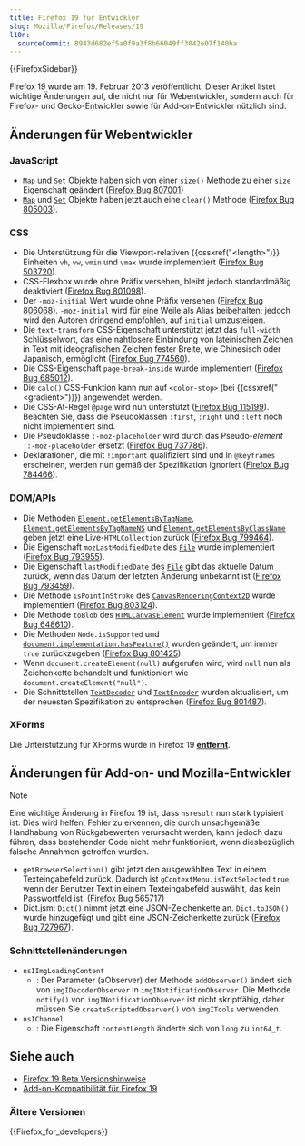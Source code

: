 ```yaml
---
title: Firefox 19 für Entwickler
slug: Mozilla/Firefox/Releases/19
l10n:
  sourceCommit: 8943d682ef5a0f9a3f8b66049ff3042e07f140ba
---
```


{{FirefoxSidebar}}

Firefox 19 wurde am 19. Februar 2013 veröffentlicht. Dieser Artikel listet wichtige Änderungen auf, die nicht nur für Webentwickler, sondern auch für Firefox- und Gecko-Entwickler sowie für Add-on-Entwickler nützlich sind.

## Änderungen für Webentwickler

### JavaScript

- [`Map`](/de/docs/Web/JavaScript/Reference/Global_Objects/Map) und [`Set`](/de/docs/Web/JavaScript/Reference/Global_Objects/Set) Objekte haben sich von einer `size()` Methode zu einer `size` Eigenschaft geändert ([Firefox Bug 807001](https://bugzil.la/807001))
- [`Map`](/de/docs/Web/JavaScript/Reference/Global_Objects/Map) und [`Set`](/de/docs/Web/JavaScript/Reference/Global_Objects/Set) Objekte haben jetzt auch eine `clear()` Methode ([Firefox Bug 805003](https://bugzil.la/805003)).

### CSS

- Die Unterstützung für die Viewport-relativen {{cssxref("&lt;length&gt;")}} Einheiten `vh`, `vw`, `vmin` und `vmax` wurde implementiert ([Firefox Bug 503720](https://bugzil.la/503720)).
- CSS-Flexbox wurde ohne Präfix versehen, bleibt jedoch standardmäßig deaktiviert ([Firefox Bug 801098](https://bugzil.la/801098)).
- Der `-moz-initial` Wert wurde ohne Präfix versehen ([Firefox Bug 806068](https://bugzil.la/806068)). `-moz-initial` wird für eine Weile als Alias beibehalten; jedoch wird den Autoren dringend empfohlen, auf `initial` umzusteigen.
- Die `text-transform` CSS-Eigenschaft unterstützt jetzt das `full-width` Schlüsselwort, das eine nahtlosere Einbindung von lateinischen Zeichen in Text mit ideografischen Zeichen fester Breite, wie Chinesisch oder Japanisch, ermöglicht ([Firefox Bug 774560](https://bugzil.la/774560)).
- Die CSS-Eigenschaft `page-break-inside` wurde implementiert ([Firefox Bug 685012](https://bugzil.la/685012)).
- Die `calc()` CSS-Funktion kann nun auf `<color-stop>` (bei {{cssxref("&lt;gradient&gt;")}}) angewendet werden.
- Die CSS-At-Regel `@page` wird nun unterstützt ([Firefox Bug 115199](https://bugzil.la/115199)). Beachten Sie, dass die Pseudoklassen `:first`, `:right` und `:left` noch nicht implementiert sind.
- Die Pseudoklasse `:-moz-placeholder` wird durch das Pseudo-_element_ `::-moz-placeholder` ersetzt ([Firefox Bug 737786](https://bugzil.la/737786)).
- Deklarationen, die mit `!important` qualifiziert sind und in `@keyframes` erscheinen, werden nun gemäß der Spezifikation ignoriert ([Firefox Bug 784466](https://bugzil.la/784466)).

### DOM/APIs

- Die Methoden [`Element.getElementsByTagName`](/de/docs/Web/API/Element/getElementsByTagName), [`Element.getElementsByTagNameNS`](/de/docs/Web/API/Element/getElementsByTagNameNS) und [`Element.getElementsByClassName`](/de/docs/Web/API/Element/getElementsByClassName) geben jetzt eine Live-`HTMLCollection` zurück ([Firefox Bug 799464](https://bugzil.la/799464)).
- Die Eigenschaft `mozLastModifiedDate` des [`File`](/de/docs/Web/API/File) wurde implementiert ([Firefox Bug 793955](https://bugzil.la/793955)).
- Die Eigenschaft `lastModifiedDate` des [`File`](/de/docs/Web/API/File) gibt das aktuelle Datum zurück, wenn das Datum der letzten Änderung unbekannt ist ([Firefox Bug 793459](https://bugzil.la/793459)).
- Die Methode `isPointInStroke` des [`CanvasRenderingContext2D`](/de/docs/Web/API/CanvasRenderingContext2D) wurde implementiert ([Firefox Bug 803124](https://bugzil.la/803124)).
- Die Methode `toBlob` des [`HTMLCanvasElement`](/de/docs/Web/API/HTMLCanvasElement) wurde implementiert ([Firefox Bug 648610](https://bugzil.la/648610)).
- Die Methoden `Node.isSupported` und [`document.implementation.hasFeature()`](/de/docs/Web/API/Document/implementation) wurden geändert, um immer `true` zurückzugeben ([Firefox Bug 801425](https://bugzil.la/801425)).
- Wenn `document.createElement(null)` aufgerufen wird, wird `null` nun als Zeichenkette behandelt und funktioniert wie `document.createElement("null")`.
- Die Schnittstellen [`TextDecoder`](/de/docs/Web/API/TextDecoder) und [`TextEncoder`](/de/docs/Web/API/TextEncoder) wurden aktualisiert, um der neuesten Spezifikation zu entsprechen ([Firefox Bug 801487](https://bugzil.la/801487)).

### XForms

Die Unterstützung für XForms wurde in Firefox 19 [**entfernt**](https://www.philipp-wagner.com/blog/2011/07/the-future-of-mozilla-xforms).

## Änderungen für Add-on- und Mozilla-Entwickler

> [!NOTE]
> Eine wichtige Änderung in Firefox 19 ist, dass `nsresult` nun stark typisiert ist. Dies wird helfen, Fehler zu erkennen, die durch unsachgemäße Handhabung von Rückgabewerten verursacht werden, kann jedoch dazu führen, dass bestehender Code nicht mehr funktioniert, wenn diesbezüglich falsche Annahmen getroffen wurden.

- `getBrowserSelection()` gibt jetzt den ausgewählten Text in einem Texteingabefeld zurück. Dadurch ist `gContextMenu.isTextSelected` `true`, wenn der Benutzer Text in einem Texteingabefeld auswählt, das kein Passwortfeld ist. ([Firefox Bug 565717](https://bugzil.la/565717))
- Dict.jsm: `Dict()` nimmt jetzt eine JSON-Zeichenkette an. `Dict.toJSON()` wurde hinzugefügt und gibt eine JSON-Zeichenkette zurück ([Firefox Bug 727967](https://bugzil.la/727967)).

### Schnittstellenänderungen

- `nsIImgLoadingContent`
  - : Der Parameter (aObserver) der Methode `addObserver()` ändert sich von `imgIDecoderObserver` in `imgINotificationObserver`. Die Methode `notify()` von `imgINotificationObserver` ist nicht skriptfähig, daher müssen Sie `createScriptedObserver()` von `imgITools` verwenden.
- `nsIChannel`
  - : Die Eigenschaft `contentLength` änderte sich von `long` zu `int64_t`.

## Siehe auch

- [Firefox 19 Beta Versionshinweise](https://website-archive.mozilla.org/www.mozilla.org/firefox_releasenotes/en-us/firefox/19.0beta/releasenotes/)
- [Add-on-Kompatibilität für Firefox 19](https://blog.mozilla.org/addons/2013/02/07/compatibility-for-firefox-19/)

### Ältere Versionen

{{Firefox_for_developers}}
